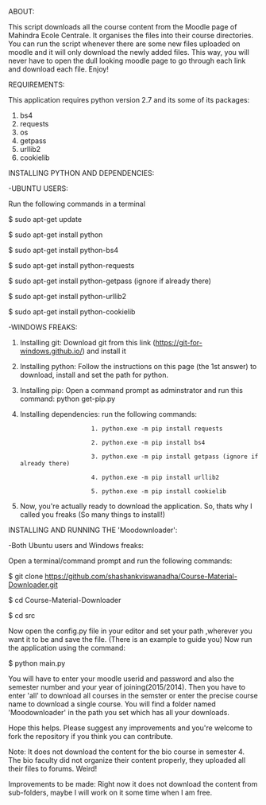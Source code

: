 ABOUT:

This script downloads all the course content from the Moodle page of Mahindra Ecole Centrale. It organises the files into their course directories. You can run the script whenever there are some new files uploaded on moodle and it will only download the newly added files. This way, you will never have to open the dull looking moodle page to go through each link and download each file. Enjoy!

REQUIREMENTS:

This application requires python version 2.7 and its some of its packages:

1. bs4
2. requests
3. os
4. getpass
5. urllib2
6. cookielib

INSTALLING PYTHON AND DEPENDENCIES:

-UBUNTU USERS:

 Run the following commands in a terminal
 
  $ sudo apt-get update
  
  $ sudo apt-get install python
  
  $ sudo apt-get install python-bs4
  
  $ sudo apt-get install python-requests
  
  $ sudo apt-get install python-getpass (ignore if already there)
  
  $ sudo apt-get install python-urllib2
  
  $ sudo apt-get install python-cookielib
            
-WINDOWS FREAKS:

  1. Installing git: Download git from this link (https://git-for-windows.github.io/) and install it
  2. Installing python: Follow the instructions on this page (the 1st answer) to download, install and set the path for python.
  3. Installing pip: Open a command prompt as adminstrator and run this command: python get-pip.py
  4. Installing dependencies: run the following commands:
  
                             1. python.exe -m pip install requests
                             
                             2. python.exe -m pip install bs4
                             
                             3. python.exe -m pip install getpass (ignore if already there)
                             
                             4. python.exe -m pip install urllib2
                             
                             5. python.exe -m pip install cookielib
                            
                             
  5. Now, you're actually ready to download the application. So, thats why I called you freaks (So many things to install!)


INSTALLING AND RUNNING THE 'Moodownloader':

-Both Ubuntu users and Windows freaks:

 Open a terminal/command prompt and run the following commands:
 
  $ git clone https://github.com/shashankviswanadha/Course-Material-Downloader.git
  
  $ cd Course-Material-Downloader
  
  $ cd src
  
 Now open the config.py file in your editor and set your path ,wherever you want it to be and save the file. (There is an example to guide you)
 Now run the application using the command:
 
  $ python main.py
  
 You will have to enter your moodle userid and password and also the semester number and your year of joining(2015/2014).
 Then you have to enter 'all' to download all courses in the semster or enter the precise course name to download a single course.
 You will find a folder named 'Moodownloader' in the path you set which has all your downloads.
 
 Hope this helps.
 Please suggest any improvements and you're welcome to fork the repository if you think you can contribute.
 
 Note: It does not download the content for the bio course in semester 4. The bio faculty did not organize their content properly, they uploaded all their files to forums. Weird!
       
 Improvements to be made: Right now it does not download the content from sub-folders, maybe I 
                          will work on it some time when I am free.



         
